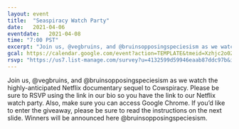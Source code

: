```yaml
---
layout: event
title:  "Seaspiracy Watch Party"
date:   2021-04-06
eventdate:   2021-04-08
time: "7:00 PST"
excerpt: "Join us, @vegbruins, and @bruinsopposingspeciesism as we watch the highly-anticipated Netflix documentary sequel to Cowspiracy."
gcal: https://calendar.google.com/event?action=TEMPLATE&tmeid=Xzhjc2o0ZHE1NmgyM2NiYTE2MHFqZ2I5azhrc2o2YmExNmgxamFiOWo3NHEzOGhoaDhvbzNhaGhqOGtsbGtqcWY5bDZrYWhhazk1NzRlamlsOWwxNGFraHE3NHFqMmQxaDZncDM4YzFtNm8gZ2VuZXJhbEB1Y3N0b3B0aGVzbGF1Z2h0ZXIub3Jn&tmsrc=general%40ucstoptheslaughter.org
rsvp: "https://us7.list-manage.com/survey?u=4132599d59946eaab87ddc97b&id=0253d22866&attribution=false"
---
```

Join us, @vegbruins, and @bruinsopposingspeciesism as we watch the highly-anticipated Netflix documentary sequel to Cowspiracy.
Please be sure to RSVP using the link in our bio so you have the link to our Netflix watch party. Also, make sure you can access Google Chrome. If you’d like to enter the giveaway, please be sure to read the instructions on the next slide. Winners will be announced here @bruinsopposingspeciesism. 
